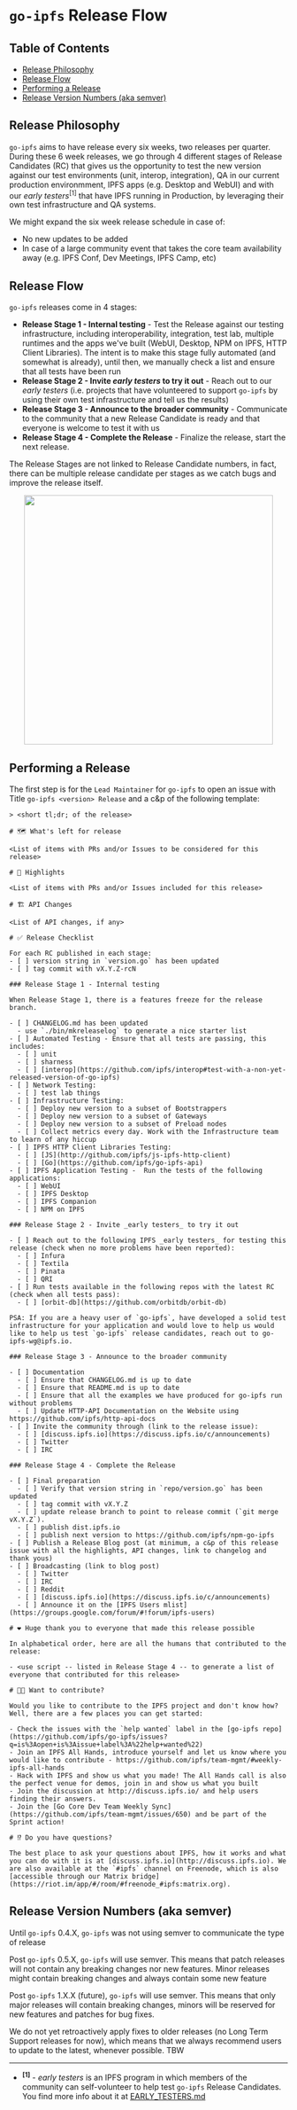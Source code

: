 # `go-ipfs` Release Flow

## Table of Contents

- [Release Philosophy](#release-philosophy)
- [Release Flow](#release-flow)
- [Performing a Release](#performing-a-release)
- [Release Version Numbers (aka semver)](#release-version-numbers-aka-semver)

## Release Philosophy

`go-ipfs` aims to have release every six weeks, two releases per quarter. During these 6 week releases, we go through 4 different stages of Release Candidates (RC) that gives us the opportunity to test the new version against our test environments (unit, interop, integration), QA in our current production environmment, IPFS apps (e.g. Desktop and WebUI) and with our _early testers_<sup>[1]</sup> that have IPFS running in Production, by leveraging their own test infrastructure and QA systems.

We might expand the six week release schedule in case of:
- No new updates to be added
- In case of a large community event that takes the core team availability away (e.g. IPFS Conf, Dev Meetings, IPFS Camp, etc)

## Release Flow

`go-ipfs` releases come in 4 stages:

- **Release Stage 1 - Internal testing** - Test the Release against our testing infrastructure, including interoperability, integration, test lab, multiple runtimes and the apps we've built (WebUI, Desktop, NPM on IPFS, HTTP Client Libraries). The intent is to make this stage fully automated (and somewhat is already), until then, we manually check a list and ensure that all tests have been run
- **Release Stage 2 - Invite _early testers_ to try it out** - Reach out to our _early testers_ (i.e. projects that have volunteered to support `go-ipfs` by using their own test infrastructure and tell us the results)
- **Release Stage 3 - Announce to the broader community** - Communicate to the community that a new Release Candidate is ready and that everyone is welcome to test it with us
- **Release Stage 4 - Complete the Release** - Finalize the release, start the next release.

The Release Stages are not linked to Release Candidate numbers, in fact, there can be multiple release candidate per stages as we catch bugs and improve the release itself.

<p align="center">
  <a href="https://ipfs.io">
    <img src="https://gateway.ipfs.io/ipfs/QmaFtLxoCAm5vFQ9AftKkhJwSAdDdF1jzV9DfzW6gbXqFL/Paper.Sketches.23.png" width="450" />
  </a>
</p>

## Performing a Release

The first step is for the `Lead Maintainer` for `go-ipfs` to open an issue with Title `go-ipfs <version> Release` and a c&p of the following template:

```
> <short tl;dr; of the release>

# 🗺 What's left for release

<List of items with PRs and/or Issues to be considered for this release>

# 🔦 Highlights

<List of items with PRs and/or Issues included for this release>

# 🏗 API Changes

<List of API changes, if any>

# ✅ Release Checklist

For each RC published in each stage:
- [ ] version string in `version.go` has been updated
- [ ] tag commit with vX.Y.Z-rcN

### Release Stage 1 - Internal testing

When Release Stage 1, there is a features freeze for the release branch.

- [ ] CHANGELOG.md has been updated
  - use `./bin/mkreleaselog` to generate a nice starter list
- [ ] Automated Testing - Ensure that all tests are passing, this includes:
  - [ ] unit
  - [ ] sharness
  - [ ] [interop](https://github.com/ipfs/interop#test-with-a-non-yet-released-version-of-go-ipfs)
- [ ] Network Testing:
  - [ ] test lab things
- [ ] Infrastructure Testing:
  - [ ] Deploy new version to a subset of Bootstrappers
  - [ ] Deploy new version to a subset of Gateways
  - [ ] Deploy new version to a subset of Preload nodes
  - [ ] Collect metrics every day. Work with the Infrastructure team to learn of any hiccup
- [ ] IPFS HTTP Client Libraries Testing:
  - [ ] [JS](http://github.com/ipfs/js-ipfs-http-client)
  - [ ] [Go](https://github.com/ipfs/go-ipfs-api)
- [ ] IPFS Application Testing -  Run the tests of the following applications:
  - [ ] WebUI
  - [ ] IPFS Desktop
  - [ ] IPFS Companion
  - [ ] NPM on IPFS

### Release Stage 2 - Invite _early testers_ to try it out

- [ ] Reach out to the following IPFS _early testers_ for testing this release (check when no more problems have been reported):
  - [ ] Infura
  - [ ] Textila
  - [ ] Pinata
  - [ ] QRI
- [ ] Run tests available in the following repos with the latest RC (check when all tests pass):
  - [ ] [orbit-db](https://github.com/orbitdb/orbit-db)

PSA: If you are a heavy user of `go-ipfs`, have developed a solid test infrastructure for your application and would love to help us would like to help us test `go-ipfs` release candidates, reach out to go-ipfs-wg@ipfs.io.

### Release Stage 3 - Announce to the broader community

- [ ] Documentation
  - [ ] Ensure that CHANGELOG.md is up to date
  - [ ] Ensure that README.md is up to date
  - [ ] Ensure that all the examples we have produced for go-ipfs run without problems
  - [ ] Update HTTP-API Documentation on the Website using https://github.com/ipfs/http-api-docs
- [ ] Invite the community through (link to the release issue):
  - [ ] [discuss.ipfs.io](https://discuss.ipfs.io/c/announcements)
  - [ ] Twitter
  - [ ] IRC

### Release Stage 4 - Complete the Release

- [ ] Final preparation
  - [ ] Verify that version string in `repo/version.go` has been updated
  - [ ] tag commit with vX.Y.Z
  - [ ] update release branch to point to release commit (`git merge vX.Y.Z`).
  - [ ] publish dist.ipfs.io
  - [ ] publish next version to https://github.com/ipfs/npm-go-ipfs
- [ ] Publish a Release Blog post (at minimum, a c&p of this release issue with all the highlights, API changes, link to changelog and thank yous)
- [ ] Broadcasting (link to blog post)
  - [ ] Twitter
  - [ ] IRC
  - [ ] Reddit
  - [ ] [discuss.ipfs.io](https://discuss.ipfs.io/c/announcements)
  - [ ] Announce it on the [IPFS Users mlist](https://groups.google.com/forum/#!forum/ipfs-users)

# ❤️ Huge thank you to everyone that made this release possible

In alphabetical order, here are all the humans that contributed to the release:

- <use script -- listed in Release Stage 4 -- to generate a list of everyone that contributed for this release>

# 🙌🏽 Want to contribute?

Would you like to contribute to the IPFS project and don't know how? Well, there are a few places you can get started:

- Check the issues with the `help wanted` label in the [go-ipfs repo](https://github.com/ipfs/go-ipfs/issues?q=is%3Aopen+is%3Aissue+label%3A%22help+wanted%22)
- Join an IPFS All Hands, introduce yourself and let us know where you would like to contribute - https://github.com/ipfs/team-mgmt/#weekly-ipfs-all-hands
- Hack with IPFS and show us what you made! The All Hands call is also the perfect venue for demos, join in and show us what you built
- Join the discussion at http://discuss.ipfs.io/ and help users finding their answers.
- Join the [Go Core Dev Team Weekly Sync](https://github.com/ipfs/team-mgmt/issues/650) and be part of the Sprint action!

# ⁉️ Do you have questions?

The best place to ask your questions about IPFS, how it works and what you can do with it is at [discuss.ipfs.io](http://discuss.ipfs.io). We are also available at the `#ipfs` channel on Freenode, which is also [accessible through our Matrix bridge](https://riot.im/app/#/room/#freenode_#ipfs:matrix.org).
```

## Release Version Numbers (aka semver)

Until `go-ipfs` 0.4.X, `go-ipfs` was not using semver to communicate the type of release

Post `go-ipfs` 0.5.X, `go-ipfs` will use semver. This means that patch releases will not contain any breaking changes nor new features. Minor releases might contain breaking changes and always contain some new feature

Post `go-ipfs` 1.X.X (future), `go-ipfs` will use semver. This means that only major releases will contain breaking changes, minors will be reserved for new features and patches for bug fixes.

We do not yet retroactively apply fixes to older releases (no Long Term Support releases for now), which means that we always recommend users to update to the latest, whenever possible.
TBW

----------------------------

- <sup>**[1]**</sup> - _early testers_ is an IPFS program in which members of the community can self-volunteer to help test `go-ipfs` Release Candidates. You find more info about it at [EARLY_TESTERS.md](./EARLY_TESTERS.md)
